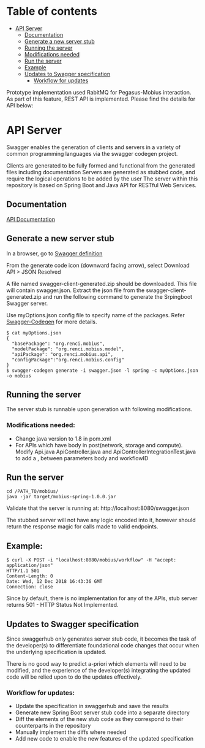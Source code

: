 # Table of contents
 - [API Server](#api)
   - [Documentation](#documentation)
   - [Generate a new server stub](#generate)
   - [Running the server](#run1)
   - [Modifications needed](#modifications)
   - [Run the server](#run2)
   - [Example](#example)
   - [Updates to Swagger specification](#updates)
     - [Workflow for updates](#workflow)


Prototype implementation used RabitMQ for Pegasus-Mobius interaction. As part of this feature, REST API is implemented. Please find the details for API below:

# <a name="api"></a>API Server
Swagger enables the generation of clients and servers in a variety of common programming languages via the swagger codegen project.

Clients are generated to be fully formed and functional from the generated files including documentation
Servers are generated as stubbed code, and require the logical operations to be added by the user
The server within this repository is based on Spring Boot and Java API for RESTful Web Services.

## <a name="documentation"></a>Documentation
[API Documentation](https://app.swaggerhub.com/apis-docs/kthare10/mobius/1.0.0#/)

## <a name="generate"></a>Generate a new server stub

In a browser, go to [Swagger definition](https://app.swaggerhub.com/apis/kthare10/mobius/1.0.0)

From the generate code icon (downward facing arrow), select Download API > JSON Resolved

A file named swagger-client-generated.zip should be downloaded. This file will contain swagger.json. Extract the json file from the swagger-client-generated.zip and run the following command to generate the Srpingboot Swagger server.

Use myOptions.json config file to specify name of the packages. Refer [Swagger-Codegen](https://github.com/swagger-api/swagger-codegen/wiki/Server-stub-generator-HOWTO#java-springboot) for more details.

```
$ cat myOptions.json
{
  "basePackage": "org.renci.mobius",
  "modelPackage": "org.renci.mobius.model",
  "apiPackage": "org.renci.mobius.api",
  "configPackage":"org.renci.mobius.config"
}
$ swagger-codegen generate -i swagger.json -l spring -c myOptions.json -o mobius
```
## <a name="run1"></a>Running the server
The server stub is runnable upon generation with following modifications.
### <a name="modifications"></a>Modifications needed:
- Change java version to 1.8 in pom.xml
- For APIs which have body in post(network, storage and compute). Modify <Name>Api.java <Name>ApiController.java and <Name>ApiControllerIntegrationTest.java to add a , between parameters body and workflowID

## <a name="run2"></a>Run the server
```
cd /PATH_TO/mobius/
java -jar target/mobius-spring-1.0.0.jar
```
Validate that the server is running at: http://localhost:8080/swagger.json

The stubbed server will not have any logic encoded into it, however should return the response magic for calls made to valid endpoints.

## <a name="example"></a>Example:
```
$ curl -X POST -i "localhost:8080/mobius/workflow" -H "accept: application/json"
HTTP/1.1 501
Content-Length: 0
Date: Wed, 12 Dec 2018 16:43:36 GMT
Connection: close
```
Since by default, there is no implementation for any of the APIs, stub server returns 501 - HTTP Status Not Implemented.

## <a name="updates"></a>Updates to Swagger specification
Since swaggerhub only generates server stub code, it becomes the task of the developer(s) to differentiate foundational code changes that occur when the underlying specification is updated.

There is no good way to predict a-priori which elements will need to be modified, and the experience of the developer(s) integrating the updated code will be relied upon to do the updates effectively.

### <a name="workflow"></a>Workflow for updates:
- Update the specification in swaggerhub and save the results
- Generate new Spring Boot server stub code into a separate directory
- Diff the elements of the new stub code as they correspond to their counterparts in the repository
- Manually implement the diffs where needed
- Add new code to enable the new features of the updated specification
